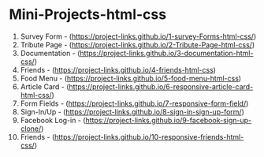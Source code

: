 # Mini-Projects-html-css

1) Survey Form     - (https://project-links.github.io/1-survey-Forms-html-css/)
2) Tribute Page    - (https://project-links.github.io/2-Tribute-Page-html-css/)
3) Documentation   - (https://project-links.github.io/3-documentation-html-css/)
4) Friends         - (https://project-links.github.io/4-friends-html-css)
5) Food Menu       - (https://project-links.github.io/5-food-menu-html-css)
6) Article Card    - (https://project-links.github.io/6-responsive-article-card-html-css/)
7) Form Fields     - (https://project-links.github.io/7-responsive-form-field/)
8) Sign-In/Up      - (https://project-links.github.io/8-sign-in-sign-up-form/)
9) Facebook Log-in - (https://project-links.github.io/9-facebook-sign-up-clone/)
10) Friends        - (https://project-links.github.io/10-responsive-friends-html-css/)
